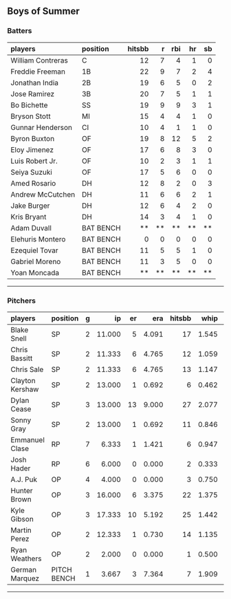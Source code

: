 ## Boys of Summer

### Batters

 
|players           |position  | hitsbb|  r| rbi| hr| sb| 
|:-----------------|:---------|------:|--:|---:|--:|--:| 
|William Contreras |C         |     12|  7|   4|  1|  0| 
|Freddie Freeman   |1B        |     22|  9|   7|  2|  4| 
|Jonathan India    |2B        |     19|  6|   5|  0|  2| 
|Jose Ramirez      |3B        |     20|  7|   5|  1|  1| 
|Bo Bichette       |SS        |     19|  9|   9|  3|  1| 
|Bryson Stott      |MI        |     15|  4|   4|  1|  0| 
|Gunnar Henderson  |CI        |     10|  4|   1|  1|  0| 
|Byron Buxton      |OF        |     19|  8|  12|  5|  2| 
|Eloy Jimenez      |OF        |     17|  6|   8|  3|  0| 
|Luis Robert Jr.   |OF        |     10|  2|   3|  1|  1| 
|Seiya Suzuki      |OF        |     17|  5|   6|  0|  0| 
|Amed Rosario      |DH        |     12|  8|   2|  0|  3| 
|Andrew McCutchen  |DH        |     11|  6|   6|  2|  1| 
|Jake Burger       |DH        |     12|  6|   4|  2|  0| 
|Kris Bryant       |DH        |     14|  3|   4|  1|  0| 
|Adam Duvall       |BAT BENCH |     **| **|  **| **| **| 
|Elehuris Montero  |BAT BENCH |      0|  0|   0|  0|  0| 
|Ezequiel Tovar    |BAT BENCH |     11|  5|   5|  1|  0| 
|Gabriel Moreno    |BAT BENCH |     11|  3|   5|  0|  0| 
|Yoan Moncada      |BAT BENCH |     **| **|  **| **| **| 


* * *

### Pitchers

 
|players         |position    |  g|     ip| er|   era| hitsbb|  whip| so|  w| sv| 
|:---------------|:-----------|--:|------:|--:|-----:|------:|-----:|--:|--:|--:| 
|Blake Snell     |SP          |  2| 11.000|  5| 4.091|     17| 1.545| 12|  1|  0| 
|Chris Bassitt   |SP          |  2| 11.333|  6| 4.765|     12| 1.059| 11|  1|  0| 
|Chris Sale      |SP          |  2| 11.333|  6| 4.765|     13| 1.147|  5|  1|  0| 
|Clayton Kershaw |SP          |  2| 13.000|  1| 0.692|      6| 0.462| 15|  2|  0| 
|Dylan Cease     |SP          |  3| 13.000| 13| 9.000|     27| 2.077| 14|  0|  0| 
|Sonny Gray      |SP          |  2| 13.000|  1| 0.692|     11| 0.846| 15|  2|  0| 
|Emmanuel Clase  |RP          |  7|  6.333|  1| 1.421|      6| 0.947|  1|  0|  4| 
|Josh Hader      |RP          |  6|  6.000|  0| 0.000|      2| 0.333|  4|  0|  5| 
|A.J. Puk        |OP          |  4|  4.000|  0| 0.000|      3| 0.750|  5|  2|  2| 
|Hunter Brown    |OP          |  3| 16.000|  6| 3.375|     22| 1.375| 19|  1|  0| 
|Kyle Gibson     |OP          |  3| 17.333| 10| 5.192|     25| 1.442| 14|  1|  0| 
|Martin Perez    |OP          |  2| 12.333|  1| 0.730|     14| 1.135|  7|  1|  0| 
|Ryan Weathers   |OP          |  2|  2.000|  0| 0.000|      1| 0.500|  1|  0|  0| 
|German Marquez  |PITCH BENCH |  1|  3.667|  3| 7.364|      7| 1.909|  4|  0|  0| 


* * *


